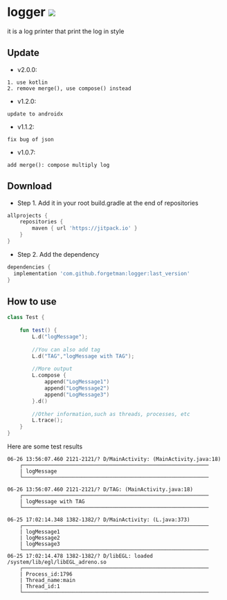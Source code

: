 # logger [![](https://jitpack.io/v/forgetman/logger.svg)](https://jitpack.io/#forgetman/logger)
it is a log printer that print the log in style

Update
------
+ v2.0.0:
```text
1. use kotlin
2. remove merge(), use compose() instead
```

+ v1.2.0:
```text
update to androidx
```
+ v1.1.2:
```text
fix bug of json
```

+ v1.0.7:
```text
add merge(): compose multiply log
```

Download
--------
+ Step 1. Add it in your root build.gradle at the end of repositories
```groovy
allprojects {
    repositories {
        maven { url 'https://jitpack.io' }
    }
}
```
+ Step 2. Add the dependency
```groovy
dependencies {
  implementation 'com.github.forgetman:logger:last_version'
}
```
How to use
----------
```kotlin
class Test {
    
    fun test() {
        L.d("logMessage");
        
        //You can also add tag
        L.d("TAG","logMessage with TAG");
        
        //More output
        L.compose {
            append("LogMessage1")
            append("LogMessage2")
            append("LogMessage3")
        }.d()
        
        //Other information,such as threads, processes, etc
        L.trace(); 
    }
} 
```
Here are some test results
```text
06-26 13:56:07.460 2121-2121/? D/MainActivity: (MainActivity.java:18)
    ┌────────────────────────────────────────────────────────────
    | logMessage
    └────────────────────────────────────────────────────────────

06-26 13:56:07.460 2121-2121/? D/TAG: (MainActivity.java:18)
    ┌────────────────────────────────────────────────────────────
    | logMessage with TAG
    └────────────────────────────────────────────────────────────

06-25 17:02:14.348 1382-1382/? D/MainActivity: (L.java:373)
    ┌────────────────────────────────────────────────────────────
    | logMessage1
    | logMessage2
    | logMessage3
    └────────────────────────────────────────────────────────────
06-25 17:02:14.478 1382-1382/? D/libEGL: loaded /system/lib/egl/libEGL_adreno.so
    ┌────────────────────────────────────────────────────────────
    | Process_id:1796
    | Thread_name:main
    | Thread_id:1
    └────────────────────────────────────────────────────────────
```